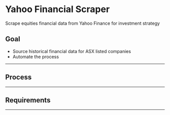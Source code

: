 # Yahoo Financial Scraper
Scrape equities financial data from Yahoo Finance for investment strategy

Goal
-------------------
 - Source historical financial data for ASX listed companies
 - Automate the process

----------

Process
-------------


----------

Requirements
--------------------

----------
